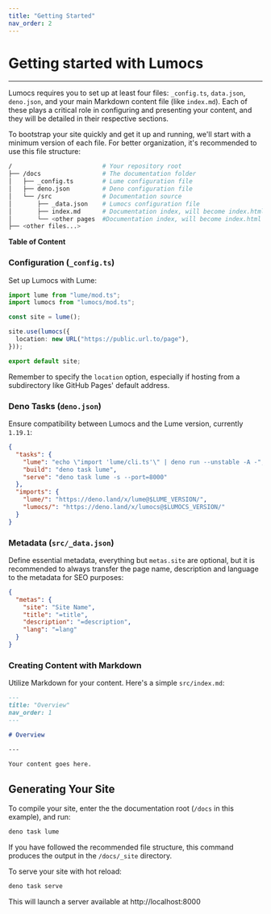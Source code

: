 ```yaml
---
title: "Getting Started"
nav_order: 2
---
```


# Getting started with Lumocs

---

Lumocs requires you to set up at least four files: `_config.ts`, `data.json`,
`deno.json`, and your main Markdown content file (like `index.md`). Each of
these plays a critical role in configuring and presenting your content, and they
will be detailed in their respective sections.

To bootstrap your site quickly and get it up and running, we'll start with a
minimum version of each file. For better organization, it's recommended to use
this file structure:

```bash
/                         # Your repository root
├── /docs                 # The documentation folder
│   ├── _config.ts        # Lume configuration file
│   ├── deno.json         # Deno configuration file
│   └── /src              # Documentation source
│       ├── _data.json    # Lumocs configuration file
│       ├── index.md      # Documentation index, will become index.html
│       └── <other pages  #Documentation index, will become index.html
├── <other files...>
```

**Table of Content**

<!-- TOC -->

### Configuration (`_config.ts`)

Set up Lumocs with Lume:

```typescript
import lume from "lume/mod.ts";
import lumocs from "lumocs/mod.ts";

const site = lume();

site.use(lumocs({
  location: new URL("https://public.url.to/page"),
}));

export default site;
```

Remember to specify the `location` option, especially if hosting from a
subdirectory like GitHub Pages' default address.

### Deno Tasks (`deno.json`)

Ensure compatibility between Lumocs and the Lume version, currently `1.19.1`:

```json
{
  "tasks": {
    "lume": "echo \"import 'lume/cli.ts'\" | deno run --unstable -A -",
    "build": "deno task lume",
    "serve": "deno task lume -s --port=8000"
  },
  "imports": {
    "lume/": "https://deno.land/x/lume@$LUME_VERSION/",
    "lumocs/": "https://deno.land/x/lumocs@$LUMOCS_VERSION/"
  }
}
```

### Metadata (`src/_data.json`)

Define essential metadata, everything but `metas.site` are optional, but it is
recommended to always transfer the page name, description and language to the
metadata for SEO purposes:

```json
{
  "metas": {
    "site": "Site Name",
    "title": "=title",
    "description": "=description",
    "lang": "=lang"
  }
}
```

### Creating Content with Markdown

Utilize Markdown for your content. Here's a simple `src/index.md`:

```markdown
---
title: "Overview"
nav_order: 1
---

# Overview

---

Your content goes here.
```

## Generating Your Site

To compile your site, enter the the documentation root (`/docs` in this
example), and run:

```bash
deno task lume
```

If you have followed the recommended file structure, this command produces the
output in the `/docs/_site` directory.

To serve your site with hot reload:

```bash
deno task serve
```

This will launch a server available at http://localhost:8000
